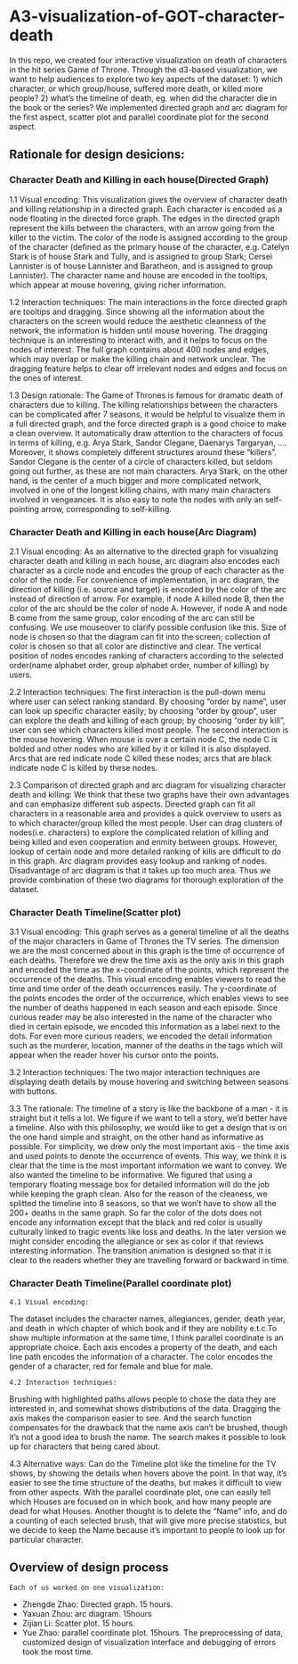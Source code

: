 # A3-visualization-of-GOT-character-death

In this repo, we created four interactive visualization on death of characters in the hit series Game of Throne. Through the d3-based visualization, we want to help audiences to explore two key aspects of the dataset: 1) which character, or which group/house, suffered more death, or killed more people? 2) what’s the timeline of death, eg. when did the character die in the book or the series? We implemented directed graph and arc diagram for the first aspect, scatter plot and parallel coordinate plot for the second aspect. 

## Rationale for design desicions:
### Character Death and Killing in each house(Directed Graph)
1.1 Visual encoding:
This visualization gives the overview of character death and killing relationship in a directed graph. Each character is encoded as a node floating in the directed force graph. The edges in the directed graph represent the kills between the characters, with an arrow going from the killer to the victim. The color of the node is assigned according to the group of the character (defined as the primary house of the character, e.g. Catelyn Stark is of house Stark and Tully, and is assigned to group Stark; Cersei Lannister is of house Lannister and Baratheon, and is assigned to group Lannister). The character name and house are encoded in the tooltips, which appear at mouse hovering, giving richer information. 

1.2 Interaction techniques:
The main interactions in the force directed graph are tooltips and dragging. Since showing all the information about the characters on the screen would reduce the aesthetic cleanness of the network, the information is hidden until mouse hovering. The dragging technique is an interesting to interact with, and it helps to focus on the nodes of interest. The full graph contains about 400 nodes and edges, which may overlap or make the killing chain and network unclear. The dragging feature helps to clear off irrelevant nodes and edges and focus on the ones of interest.

1.3 Design rationale:
The Game of Thrones is famous for dramatic death of characters due to killing. The killing relationships between the characters can be complicated after 7 seasons, it would be helpful to visualize them in a full directed graph, and the force directed graph is a good choice to make a clean overview. It automatically draw attention to the characters of focus in terms of killing, e.g. Arya Stark, Sandor Clegane, Daenarys Targaryan, …. Moreover, it shows completely different structures around these “killers”. Sandor Clegane is the center of a circle of characters killed, but seldom going out further, as these are not main characters. Arya Stark, on the other hand, is the center of a much bigger and more complicated network, involved in one of the longest killing chains, with many main characters involved in vengeances. It is also easy to note the nodes with only an self-pointing arrow, corresponding to self-killing.

### Character Death and Killing in each house(Arc Diagram)
2.1 Visual encoding:
As an alternative to the directed graph for visualizing character death and killing in each house, arc diagram also encodes each character as a circle node and encodes the group of each character as the color of the node. For convenience of implementation, in arc diagram, the direction of killing (i.e. source and target) is encoded by the color of the arc instead of direction of arrow. For example, if node A killed node B, then the color of the arc should be the color of node A. However, if node A and node B come from the same group, color  encoding of the arc can still be confusing. We use mouseover to clarify possible confusion like this. Size of node is chosen so that the diagram can fit into the screen; collection of color is chosen so that all color are distinctive and clear. The vertical position of nodes encodes ranking of characters according to the selected order(name alphabet order, group alphabet order, number of killing) by users.

2.2 Interaction techniques:
The first interaction is the pull-down menu where user can select ranking standard. By choosing “order by name”, user can look up specific character easily; by choosing “order by group”, user can explore the death and killing of each group; by choosing “order by kill”, user can see which characters killed most people. The second interaction is the mouse hovering. When mouse is over a certain node C, the node C is bolded and other nodes who are killed by it or killed it is also displayed. Arcs that are red indicate node C killed these nodes; arcs that are black indicate node C is killed by these nodes.
 
2.3 Comparison of directed graph and arc diagram for visualizing character death and killing:
We think that these two graphs have their own advantages and can emphasize different sub aspects. Directed graph can fit all characters in a reasonable area and provides a quick overview to users as to which character/group killed the most people. User can drag clusters of nodes(i.e. characters) to explore the complicated relation of killing and being killed and even cooperation and enmity between groups. However, lookup of certain node and more detailed ranking of kills are difficult to do in this graph. Arc diagram provides easy lookup and ranking of nodes. Disadvantage of arc diagram is that it takes up too much area. Thus we provide combination of these two diagrams for thorough exploration of the dataset.

### Character Death Timeline(Scatter plot)
3.1 Visual encoding:
This graph serves as a general timeline of all the deaths of the major characters in Game of Thrones the TV series. The dimension we are the most concerned about in this graph is the time of occurrence of each deaths. Therefore we drew the time axis as the only axis in this graph and encoded the time as the x-coordinate of the points, which represent the occurrence of the deaths. This visual encoding enables viewers to read the time and time order of the death occurrences easily. The y-coordinate of the points encodes the order of the occurrence, which enables views to see the number of deaths happened in each season and each episode. Since curious reader may be also interested in the name of the character who died in certain episode, we encoded this information as a label next to the dots. For even more curious readers, we encoded the detail information such as the murderer, location, manner of the deaths in the tags which will appear when the reader hover his cursor onto the points.

3.2 Interaction techniques:
The two major interaction techniques are displaying death details by mouse hovering and switching between seasons with buttons.

3.3 The rationale:
The timeline of a story is like the backbone of a man - it is straight but it tells a lot. We figure if we want to tell a story, we’d better have a timeline. Also with this philosophy, we would like to get a design that is on the one hand simple and straight, on the other hand as informative as possible. For simplicity, we drew only the most important axis - the time axis and used points to denote the occurrence of events. This way, we think it is clear that the time is the most important information we want to convey. We also wanted the timeline to be informative. We figured that using a temporary floating message box for detailed information will do the job while keeping the graph clean. Also for the reason of the cleaness,  we splitted the timeline into 8 seasons, so that we won’t have to show all the 200+ deaths in the same graph. So far the color of the dots does not encode any information except that the black and red color is usually culturally linked to tragic events like loss and deaths. In the later version we might consider encoding the allegiance or sex as color if that reviews interesting information. The transition animation is designed so that it is clear to the readers whether they are travelling forward or backward in time.

### Character Death Timeline(Parallel coordinate plot)
	4.1 Visual encoding:
The dataset includes the character names,  allegiances, gender,  death year, and death in which     chapter of which book and if they are nobility e.t.c.To show multiple information at the same time, I think parallel coordinate is an appropriate choice. Each axis encodes a property of the death,  and each line path encodes the information of a character. The color encodes the gender of a character, red for female and blue for male.

	4.2 Interaction techniques:
Brushing with highlighted paths allows people to chose the data they are interested in, and somewhat shows distributions of the data. Dragging the axis makes the comparison easier to see. And the search function compensates for the drawback that the name axis can’t be brushed, though it’s not a good idea to brush the name. The search makes it possible to look up for characters that being cared about.	

  4.3 Alternative ways:
Can do the Timeline plot like the timeline for the TV shows, by showing the details when hovers above the point. In that way, it’s easier to see the time structure of the deaths, but makes it difficult to view  from other aspects. With the parallel coordinate plot, one can easily tell which Houses are focused on in which book, and how many people are dead for what Houses. Another thought is to delete the “Name” info, and do a counting of each selected brush, that will give more precise statistics, but we decide to keep the Name because it’s important to people to look up for particular character.

## Overview of design process
	Each of us worked on one visualization: 
- Zhengde Zhao: Directed graph. 15 hours.
- Yaxuan Zhou: arc diagram. 15hours
- Zijian Li: Scatter plot. 15 hours.
- Yue Zhao: parallel coordinate plot. 15hours.
	The preprocessing of data, customized design of visualization interface and debugging of errors took the most time.
